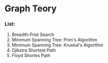 # Graph Teory

### List:
1. Breadth-Frist Search
2. Minimum Spanning Tree: Prim's Algorithm
3. Minimum Spanning Tree: Kruskal's Algorithm
4. Djikstra Shortest Path
5. Floyd Shortes Path
